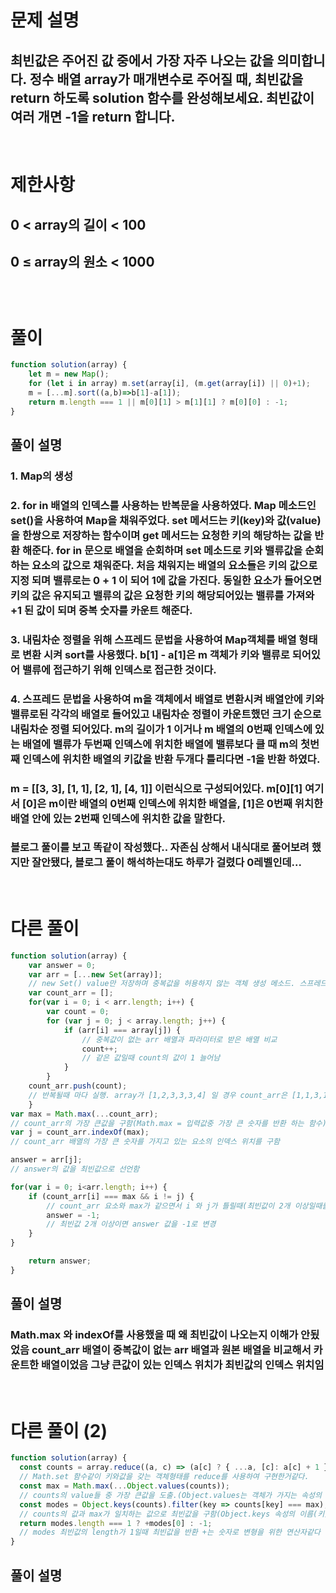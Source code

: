 # 문제 설명
## 최빈값은 주어진 값 중에서 가장 자주 나오는 값을 의미합니다. 정수 배열 array가 매개변수로 주어질 때, 최빈값을 return 하도록 solution 함수를 완성해보세요. 최빈값이 여러 개면 -1을 return 합니다.

<br>

# 제한사항
## 0 < array의 길이 < 100
## 0 ≤ array의 원소 < 1000
## 
## 

<br>

# 풀이

```js
function solution(array) {
    let m = new Map();
    for (let i in array) m.set(array[i], (m.get(array[i]) || 0)+1);
    m = [...m].sort((a,b)=>b[1]-a[1]);
    return m.length === 1 || m[0][1] > m[1][1] ? m[0][0] : -1;
}
```
## 풀이 설명
### 1. Map의 생성
### 2. for in 배열의 인덱스를 사용하는 반복문을 사용하였다. Map 메소드인 set()을 사용하여 Map을 채워주었다. set 메서드는 키(key)와 값(value)을 한쌍으로 저장하는 함수이며 get 메서드는 요청한 키의 해당하는 값을 반환 해준다. for in 문으로 배열을 순회하며 set 메소드로 키와 밸류값을 순회하는 요소의 값으로 채워준다. 처음 채워지는 배열의 요소들은 키의 값으로 지정 되며 밸류로는 0 + 1 이 되어 1에 값을 가진다. 동일한 요소가 들어오면 키의 값은 유지되고 밸류의 값은 요청한 키의 해당되어있는 밸류를 가져와 +1 된 값이 되며 중복 숫자를 카운트 해준다.
### 3. 내림차순 정렬을 위해 스프레드 문법을 사용하여 Map객체를 배열 형태로 변환 시켜 sort를 사용했다. b[1] - a[1]은 m 객체가 키와 밸류로 되어있어 밸류에 접근하기 위해 인덱스로 접근한 것이다.
### 4. 스프레드 문법을 사용하여 m을 객체에서 배열로 변환시켜 배열안에 키와 밸류로된 각각의 배열로 들어있고 내림차순 정렬이 카운트했던 크기 순으로 내림차순 정렬 되어있다. m의 길이가 1 이거나 m 배열의 0번째 인덱스에 있는 배열에 밸류가 두번째 인덱스에 위치한 배열에 밸류보다 클 때 m의 첫번째 인덱스에 위치한 배열의 키값을 반환 두개다 틀리다면 -1을 반환 하였다.
### m = [[3, 3], [1, 1], [2, 1], [4, 1]] 이런식으로 구성되어있다. m[0][1] 여기서 [0]은 m이란 배열의 0번째 인덱스에 위치한 배열을, [1]은 0번째 위치한 배열 안에 있는 2번째 인덱스에 위치한 값을 말한다.
### 블로그 풀이를 보고 똑같이 작성했다.. 자존심 상해서 내식대로 풀어보려 했지만 잘안됐다, 블로그 풀이 해석하는대도 하루가 걸렸다 0레벨인데...

<br>

# 다른 풀이 

```js
function solution(array) {
    var answer = 0;
    var arr = [...new Set(array)];
    // new Set() value만 저장하며 중복값을 허용하지 않는 객체 생성 메소드. 스프레드 문법을 사용 중복값이 없는 배열을 만듬
    var count_arr = [];
    for(var i = 0; i < arr.length; i++) {
        var count = 0;
        for (var j = 0; j < array.length; j++) {
            if (arr[i] === array[j]) {
                // 중복값이 없는 arr 배열과 파라미터로 받은 배열 비교
                count++;
                // 같은 값일때 count의 값이 1 늘어남
            }
        }
    count_arr.push(count);
    // 반복될때 마다 실행. array가 [1,2,3,3,3,4] 일 경우 count_arr은 [1,1,3,1] 이라는 배열을 가지게 됨
    }
var max = Math.max(...count_arr);
// count_arr의 가장 큰값을 구함(Math.max = 입력값중 가장 큰 숫자를 반환 하는 함수)
var j = count_arr.indexOf(max);
// count_arr 배열의 가장 큰 숫자를 가지고 있는 요소의 인덱스 위치를 구함

answer = arr[j];
// answer의 값을 최빈값으로 선언함

for(var i = 0; i<arr.length; i++) {
    if (count_arr[i] === max && i != j) {
        // count_arr 요소와 max가 같으면서 i 와 j가 틀릴때(최빈값이 2개 이상일때를 위한 조건)
        answer = -1;
        // 최빈값 2개 이상이면 answer 값을 -1로 변경
    }
}

    return answer;
}
```
## 풀이 설명
### Math.max 와 indexOf를 사용했을 때 왜 최빈값이 나오는지 이해가 안됬었음 count_arr 배열이 중복값이 없는 arr 배열과 원본 배열을 비교해서 카운트한 배열이었음 그냥 큰값이 있는 인덱스 위치가 최빈값의 인덱스 위치임


<br>

# 다른 풀이 (2)

```js
function solution(array) {
  const counts = array.reduce((a, c) => (a[c] ? { ...a, [c]: a[c] + 1 } : { ...a, [c]: 1 }), {});
  // Math.set 함수같이 키와값을 갖는 객체형태를 reduce를 사용하여 구현한거같다.
  const max = Math.max(...Object.values(counts));
  // counts의 value들 중 가장 큰값을 도출.(Object.values는 객체가 가지는 속성의 "값"들로 이루어진 배열을 리턴 해준다.)
  const modes = Object.keys(counts).filter(key => counts[key] === max);
  // counts의 값과 max가 일치하는 값으로 최빈값을 구함(Object.keys 속성의 이름(키)들을 배열로 반환 해준다)키에 해당하는 요소를 불러 max 값과 비교하여 최빈값을 도출한거같다.
  return modes.length === 1 ? +modes[0] : -1;
  // modes 최빈값의 length가 1일때 최빈값을 반환 +는 숫자로 변형을 위한 연산자같다 length가 1이 아닐때는 최빈값이 2개 이상이므로 -1을 반환
}
```
## 풀이 설명
### 